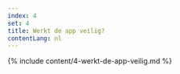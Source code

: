 ```yaml
---
index: 4
set: 4
title: Werkt de app veilig?
contentLang: nl
---
```

{% include content/4-werkt-de-app-veilig.md %}
